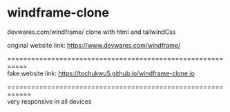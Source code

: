 # windframe-clone

devwares.com/windframe/ clone with html and tailwindCss <br>

original website link: https://www.devwares.com/windframe/ <br>

=========================================================== <br>
fake website link: https://tochukwu5.github.io/windframe-clone.io <br>




============================================================ <br>
very responsive in all devices
